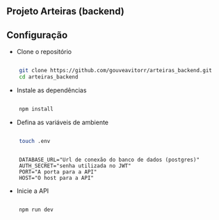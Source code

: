 ## Projeto Arteiras (backend)

## Configuração

* Clone o repositório

```sh

    git clone https://github.com/gouveavitorr/arteiras_backend.git
    cd arteiras_backend

```

* Instale as dependências

```sh

    npm install

```

* Defina as variáveis de ambiente

```sh

    touch .env

```

```env

    DATABASE_URL="Url de conexão do banco de dados (postgres)"
    AUTH_SECRET="senha utilizada no JWT"
    PORT="A porta para a API"
    HOST="O host para a API"

```

* Inicie a API

```sh

    npm run dev

```
